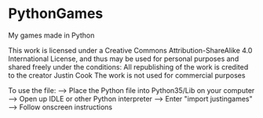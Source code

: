 # PythonGames
My games made in Python

This work is licensed under a Creative Commons Attribution-ShareAlike 4.0 International License, and thus may be used for personal purposes and shared freely under the conditions:
All republishing of the work is credited to the creator Justin Cook
The work is not used for commercial purposes

To use the file:
--> Place the Python file into Python35/Lib on your computer
--> Open up IDLE or other Python interpreter
--> Enter "import justingames"
--> Follow onscreen instructions
